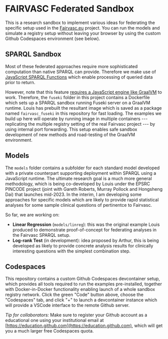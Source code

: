 # FAIRVASC Federated Sandbox

This is a research sandbox to implement various ideas for federating the specific setup used in the [Fairvasc.eu](https://fairvasc.eu/) project.
You can run the models and simulate a registry setup without leaving your browser by using the custom Github Codespaces environment (see below).

## SPARQL Sandbox

Most of these federated approaches require more sophisticated computation than native SPARQL can provide.
Therefore we make use of [JavaScript SPARQL Functions](https://jena.apache.org/documentation/query/javascript-functions.html) which enable processing of queried data prior to return.

However, note that this feature [requires a JavaScript engine like GraalVM](https://stackoverflow.com/questions/71413050/jena-javascript-custom-functions-scriptengine-null-error) to work.
Therefore, the `fuseki` folder in this project contains a Dockerfile which sets up a SPARQL sandbox running Fuseki server on a GraalVM runtime.
Louis has prebuilt the resultant image which is saved as a package named `fairvasc_fuseki` in this repository for fast loading.
The examples we build up here will operate by running image in multiple containers --- replicating the multiple registry setting of the real Fairvasc project --- by using internal port forwarding.
This setup enables safe sandbox development of new methods and road-testing of the GraalVM environment.

## Models

The `models` folder contains a subfolder for each standard model developed with a private counterpart supporting deployment within SPARQL using a JavaScript runtime.
The ultimate research goal is a much more general methodology, which is being co-developed by Louis under the EPSRC PINCODE project (joint with Gareth Roberts, Murray Pollock and Hongsheng Dai) that launches mid-2023.
In the interim, I am developing some approaches for specific models which are likely to provide rapid statistical analyses for some sample clinical questions of pertinentce to Fairvasc.

So far, we are working on:

- **Linear Regression** (`models/linreg`): this was the original example Louis produced to demonstrate proof-of-concept for federating analyses in the Fairvasc SPARQL setup.
- **Log-rank Test** (in development): idea proposed by Arthur, this is being developed as likely to provide concrete analysis results for clinically interesting questions with the simplest combination step.

## Codespaces

This repository contains a custom Github Codespaces devcontainer setup, which provides all tools required to run the examples pre-installed, together with Docker-in-Docker functionality enabling launch of a whole sandbox registry network.
Click the green "Code" button above, choose the "Codespaces" tab, and click "+" to launch a devcontainer instance which will provide a VSCode interface to the remote Github server.

*Tip for collaborators:* Make sure to register your Github account as a educational one using your institutional email at [https://education.github.com](https://education.github.com), which will get you a much larger free Codespaces quota.
